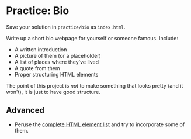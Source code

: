 # Practice: Bio

Save your solution in `practice/bio` as `index.html`.

Write up a short bio webpage for yourself or someone famous.
Include:
* A written introduction
* A picture of them (or a placeholder)
* A list of places where they've lived
* A quote from them
* Proper structuring HTML elements

The point of this project is _not_ to make something that looks pretty (and it won't), it is just to have good structure.

## Advanced
* Peruse the [complete HTML element list](https://developer.mozilla.org/en-US/docs/Web/HTML/Element) and try to incorporate some of them.
